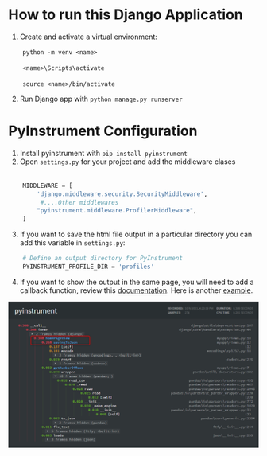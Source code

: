 # How to run this Django Application

1. Create and activate a virtual environment:
```shell
    python -m venv <name>

    <name>\Scripts\activate 

    source <name>/bin/activate
```
2. Run Django app with `python manage.py runserver`

# PyInstrument Configuration

1. Install pyinstrument with `pip install pyinstrument`
2. Open `settings.py` for your project and add the middleware clases 
```python

    MIDDLEWARE = [
        'django.middleware.security.SecurityMiddleware',
         #....Other middlewares
        "pyinstrument.middleware.ProfilerMiddleware",
    ]
```
3. If you want to save the html file output in a particular directory you can add this variable in `settings.py`:
```python
    # Define an output directory for PyInstrument
    PYINSTRUMENT_PROFILE_DIR = 'profiles'
```
4. If you want to show the output in the same page, you will need to add a callback function, review this [documentation](https://pyinstrument.readthedocs.io/en/latest/guide.html#profile-a-web-request-in-django). Here is another [example](https://github.com/joerick/pyinstrument/tree/main/examples/django_example).

 ![image](./pyinstrument.png)
